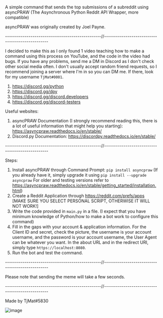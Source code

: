 A simple command that sends the top submissions of a subreddit using asyncPRAW (The Asynchronous Python Reddit API Wrapper, more compatible)

asyncPRAW was originally created by Joel Payne.

-------------------------------------------------//-------------------------------------------------

I decided to make this as I only found 1 video teaching how to make a command using this process on YouTube, and the code in the video had bugs. 
If you have any problems, send me a DM in Discord as I don't check other social media often. I don't usually accept random friend requests, 
so I recommend joining a server where I'm in so you can DM me. If there, look for my username ``TjMat#0001``.

1. https://discord.gg/python
2. https://discord.gg/dpy
3. https://discord.gg/discord.developers
4. https://discord.gg/discord-testers


Useful websites:

1. asyncPRAW Documentation (I strongly recommend reading this, there is a lot of useful information that might help you starting): https://asyncpraw.readthedocs.io/en/stable/ 
2. Discord.py Documentation: https://discordpy.readthedocs.io/en/stable/

-------------------------------------------------//-------------------------------------------------

Steps:

1. Install asyncPRAW through Command Prompt: ``pip install asyncpraw``
(If you already have it, simply upgrade it using ``pip install --upgrade asyncpraw``
For older and testing versions refer to https://asyncpraw.readthedocs.io/en/stable/getting_started/installation.html)
2. Create a Reddit Application through https://reddit.com/prefs/apps [MAKE SURE YOU SELECT PERSONAL SCRIPT, OTHERWISE IT WILL NOT WORK!]
3. Write the code provided in ``main.py`` in a file. (I expect that you have minimum knowledge of Python/how to make a bot work to configure this command)
4. Fill in the gaps with your account & application information. For the Client ID and secret, check the picture, the username is your account username, and the password is your account username, the User Agent can be whatever you want. In the about URL and in the redirect URI, simply type ``https://localhost:8080``. 
5. Run the bot and test the command.

-------------------------------------------------//-------------------------------------------------

Please note that sending the meme will take a few seconds. 

-------------------------------------------------//-------------------------------------------------

Made by TjMat#5830

![image](https://user-images.githubusercontent.com/84541272/126484921-c97a02fc-f648-45f2-baeb-b2c59c156450.png)
